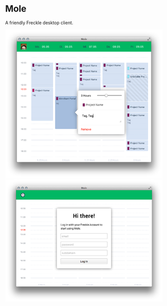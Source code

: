 Mole
====

A friendly Freckle desktop client.

![](screenshots/mole-use.png)
![](screenshots/mole-start.png)
